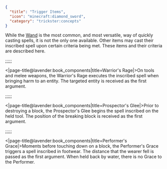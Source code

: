 ```json
{
  "title": "Trigger Items",
  "icon": "minecraft:diamond_sword",
  "category": "trickster:concepts"
}
```

While the [Wand](^trickster:basics/wand) is the most common, and most versatile, way of quickly casting spells, it is not the only one available. 
Other items may cast their inscribed spell upon certain criteria being met. These items and their criteria are described here. 

;;;;;

<|page-title@lavender:book_components|title=Warrior's Rage|>On tools and melee weapons, 
the Warrior's Rage executes the inscribed spell when bringing harm to an entity. The targeted entity is received as the first argument.

;;;;;

<|page-title@lavender:book_components|title=Prospector's Glee|>Prior to destroying a block, 
the Prospector's Glee begins the spell inscribed on the held tool. The position of the breaking block is received as the first argument.

;;;;;

<|page-title@lavender:book_components|title=Performer's Grace|>Moments before touching down on a block, 
the Performer's Grace triggers a spell inscribed in footwear. The distance that the wearer fell is passed as the first argument. 
When held back by water, there is no Grace to the Performer.